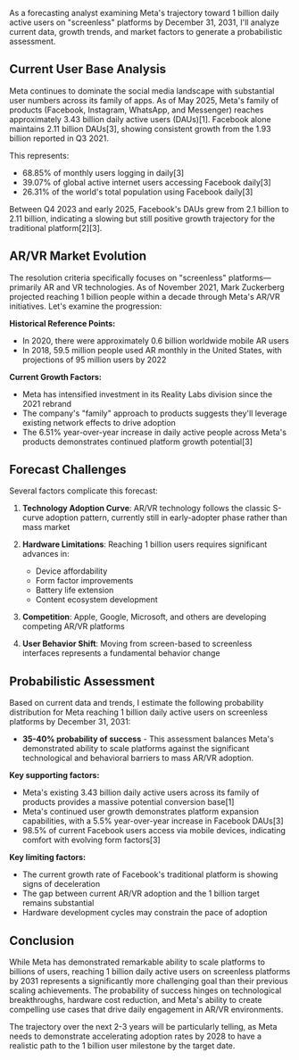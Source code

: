 As a forecasting analyst examining Meta's trajectory toward 1 billion daily active users on "screenless" platforms by December 31, 2031, I'll analyze current data, growth trends, and market factors to generate a probabilistic assessment.

## Current User Base Analysis

Meta continues to dominate the social media landscape with substantial user numbers across its family of apps. As of May 2025, Meta's family of products (Facebook, Instagram, WhatsApp, and Messenger) reaches approximately 3.43 billion daily active users (DAUs)[1]. Facebook alone maintains 2.11 billion DAUs[3], showing consistent growth from the 1.93 billion reported in Q3 2021.

This represents:
- 68.85% of monthly users logging in daily[3]
- 39.07% of global active internet users accessing Facebook daily[3]
- 26.31% of the world's total population using Facebook daily[3]

Between Q4 2023 and early 2025, Facebook's DAUs grew from 2.1 billion to 2.11 billion, indicating a slowing but still positive growth trajectory for the traditional platform[2][3].

## AR/VR Market Evolution

The resolution criteria specifically focuses on "screenless" platforms—primarily AR and VR technologies. As of November 2021, Mark Zuckerberg projected reaching 1 billion people within a decade through Meta's AR/VR initiatives. Let's examine the progression:

**Historical Reference Points:**
- In 2020, there were approximately 0.6 billion worldwide mobile AR users
- In 2018, 59.5 million people used AR monthly in the United States, with projections of 95 million users by 2022

**Current Growth Factors:**
- Meta has intensified investment in its Reality Labs division since the 2021 rebrand
- The company's "family" approach to products suggests they'll leverage existing network effects to drive adoption
- The 6.51% year-over-year increase in daily active people across Meta's products demonstrates continued platform growth potential[3]

## Forecast Challenges

Several factors complicate this forecast:

1. **Technology Adoption Curve**: AR/VR technology follows the classic S-curve adoption pattern, currently still in early-adopter phase rather than mass market

2. **Hardware Limitations**: Reaching 1 billion users requires significant advances in:
   - Device affordability
   - Form factor improvements
   - Battery life extension
   - Content ecosystem development

3. **Competition**: Apple, Google, Microsoft, and others are developing competing AR/VR platforms

4. **User Behavior Shift**: Moving from screen-based to screenless interfaces represents a fundamental behavior change

## Probabilistic Assessment

Based on current data and trends, I estimate the following probability distribution for Meta reaching 1 billion daily active users on screenless platforms by December 31, 2031:

- **35-40% probability of success** - This assessment balances Meta's demonstrated ability to scale platforms against the significant technological and behavioral barriers to mass AR/VR adoption.

**Key supporting factors:**
- Meta's existing 3.43 billion daily active users across its family of products provides a massive potential conversion base[1]
- Meta's continued user growth demonstrates platform expansion capabilities, with a 5.5% year-over-year increase in Facebook DAUs[3]
- 98.5% of current Facebook users access via mobile devices, indicating comfort with evolving form factors[3]

**Key limiting factors:**
- The current growth rate of Facebook's traditional platform is showing signs of deceleration
- The gap between current AR/VR adoption and the 1 billion target remains substantial
- Hardware development cycles may constrain the pace of adoption

## Conclusion

While Meta has demonstrated remarkable ability to scale platforms to billions of users, reaching 1 billion daily active users on screenless platforms by 2031 represents a significantly more challenging goal than their previous scaling achievements. The probability of success hinges on technological breakthroughs, hardware cost reduction, and Meta's ability to create compelling use cases that drive daily engagement in AR/VR environments.

The trajectory over the next 2-3 years will be particularly telling, as Meta needs to demonstrate accelerating adoption rates by 2028 to have a realistic path to the 1 billion user milestone by the target date.